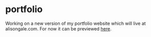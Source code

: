 # portfolio

Working on a new version of my portfolio website which will live at alisongale.com. For now it can be previewed [here](https://agale123.github.io/portfolio/www/).